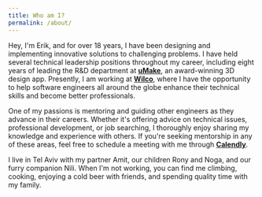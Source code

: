 ```yaml
---
title: Who am I?
permalink: /about/
---
```


Hey, I'm Erik, and for over 18 years, I have been designing and implementing innovative solutions to challenging problems. I have held several technical leadership positions throughout my career, including eight years of leading the R&D department at [**uMake**](https://www.umake.com), an award-winning 3D design app. Presently, I am working at [**Wilco**](https://trywilco.com), where I have the opportunity to help software engineers all around the globe enhance their technical skills and become better professionals.

One of my passions is mentoring and guiding other engineers as they advance in their careers. Whether it's offering advice on technical issues, professional development, or job searching, I thoroughly enjoy sharing my knowledge and experience with others. If you're seeking mentorship in any of these areas, feel free to schedule a meeting with me through [**Calendly**](https://calendly.com/eriksapir/mentoring?month=2023-03).

I live in Tel Aviv with my partner Amit, our children Rony and Noga, and our furry companion Nili. When I'm not working, you can find me climbing, cooking, enjoying a cold beer with friends, and spending quality time with my family.